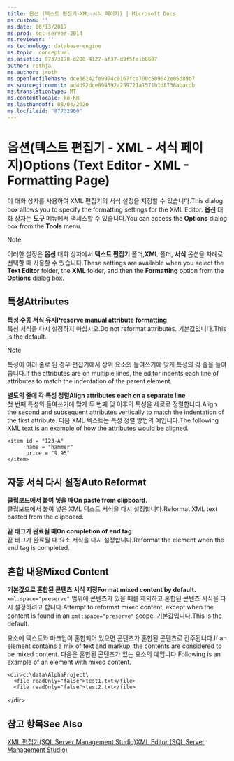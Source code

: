 ```yaml
---
title: 옵션 (텍스트 편집기-XML-서식 페이지) | Microsoft Docs
ms.custom: ''
ms.date: 06/13/2017
ms.prod: sql-server-2014
ms.reviewer: ''
ms.technology: database-engine
ms.topic: conceptual
ms.assetid: 97373178-d288-4127-af37-d9f5fe1b8607
author: rothja
ms.author: jroth
ms.openlocfilehash: dce36142fe9974c0167fca700c509642e05d89b7
ms.sourcegitcommit: ad4d92dce894592a259721a1571b1d8736abacdb
ms.translationtype: MT
ms.contentlocale: ko-KR
ms.lasthandoff: 08/04/2020
ms.locfileid: "87732900"
---
```

# <a name="options-text-editor---xml---formatting-page"></a><span data-ttu-id="7df4a-102">옵션(텍스트 편집기 - XML - 서식 페이지)</span><span class="sxs-lookup"><span data-stu-id="7df4a-102">Options (Text Editor - XML - Formatting Page)</span></span>

<span data-ttu-id="7df4a-103">이 대화 상자를 사용하여 XML 편집기의 서식 설정을 지정할 수 있습니다.</span><span class="sxs-lookup"><span data-stu-id="7df4a-103">This dialog box allows you to specify the formatting settings for the XML Editor.</span></span> <span data-ttu-id="7df4a-104">**옵션** 대화 상자는 **도구** 메뉴에서 액세스할 수 있습니다.</span><span class="sxs-lookup"><span data-stu-id="7df4a-104">You can access the **Options** dialog box from the **Tools** menu.</span></span>  
  
> [!NOTE]  
> <span data-ttu-id="7df4a-105">이러한 설정은 **옵션** 대화 상자에서 **텍스트 편집기** 폴더,**XML** 폴더, **서식** 옵션을 차례로 선택할 때 사용할 수 있습니다.</span><span class="sxs-lookup"><span data-stu-id="7df4a-105">These settings are available when you select the **Text Editor** folder, the **XML** folder, and then the **Formatting** option from the **Options** dialog box.</span></span>  
  
## <a name="attributes"></a><span data-ttu-id="7df4a-106">특성</span><span class="sxs-lookup"><span data-stu-id="7df4a-106">Attributes</span></span>  
 <span data-ttu-id="7df4a-107">**특성 수동 서식 유지**</span><span class="sxs-lookup"><span data-stu-id="7df4a-107">**Preserve manual attribute formatting**</span></span>  
 <span data-ttu-id="7df4a-108">특성 서식을 다시 설정하지 마십시오.</span><span class="sxs-lookup"><span data-stu-id="7df4a-108">Do not reformat attributes.</span></span> <span data-ttu-id="7df4a-109">기본값입니다.</span><span class="sxs-lookup"><span data-stu-id="7df4a-109">This is the default.</span></span>  
  
> [!NOTE]  
>  <span data-ttu-id="7df4a-110">특성이 여러 줄로 된 경우 편집기에서 상위 요소의 들여쓰기에 맞게 특성의 각 줄을 들여씁니다.</span><span class="sxs-lookup"><span data-stu-id="7df4a-110">If the attributes are on multiple lines, the editor indents each line of attributes to match the indentation of the parent element.</span></span>  
  
 <span data-ttu-id="7df4a-111">**별도의 줄에 각 특성 정렬**</span><span class="sxs-lookup"><span data-stu-id="7df4a-111">**Align attributes each on a separate line**</span></span>  
 <span data-ttu-id="7df4a-112">첫 번째 특성의 들여쓰기에 맞게 두 번째 및 이후의 특성을 세로로 정렬합니다.</span><span class="sxs-lookup"><span data-stu-id="7df4a-112">Align the second and subsequent attributes vertically to match the indentation of the first attribute.</span></span> <span data-ttu-id="7df4a-113">다음 XML 텍스트는 특성 정렬 방법의 예입니다.</span><span class="sxs-lookup"><span data-stu-id="7df4a-113">The following XML text is an example of how the attributes would be aligned.</span></span>  
  
```  
<item id = "123-A"  
      name = "hammer"  
      price = "9.95"  
</item>  
```  
  
## <a name="auto-reformat"></a><span data-ttu-id="7df4a-114">자동 서식 다시 설정</span><span class="sxs-lookup"><span data-stu-id="7df4a-114">Auto Reformat</span></span>  
 <span data-ttu-id="7df4a-115">**클립보드에서 붙여 넣을 때**</span><span class="sxs-lookup"><span data-stu-id="7df4a-115">**On paste from clipboard.**</span></span>  
 <span data-ttu-id="7df4a-116">클립보드에서 붙여 넣은 XML 텍스트 서식을 다시 설정합니다.</span><span class="sxs-lookup"><span data-stu-id="7df4a-116">Reformat XML text pasted from the clipboard.</span></span>  
  
 <span data-ttu-id="7df4a-117">**끝 태그가 완료될 때**</span><span class="sxs-lookup"><span data-stu-id="7df4a-117">**On completion of end tag**</span></span>  
 <span data-ttu-id="7df4a-118">끝 태그가 완료될 때 요소 서식을 다시 설정합니다.</span><span class="sxs-lookup"><span data-stu-id="7df4a-118">Reformat the element when the end tag is completed.</span></span>  
  
## <a name="mixed-content"></a><span data-ttu-id="7df4a-119">혼합 내용</span><span class="sxs-lookup"><span data-stu-id="7df4a-119">Mixed Content</span></span>  
 <span data-ttu-id="7df4a-120">**기본값으로 혼합된 콘텐츠 서식 지정**</span><span class="sxs-lookup"><span data-stu-id="7df4a-120">**Format mixed content by default.**</span></span>  
 <span data-ttu-id="7df4a-121">`xml:space="preserve"` 범위에 콘텐츠가 있을 때를 제외하고 혼합된 콘텐츠 서식을 다시 설정하려고 합니다.</span><span class="sxs-lookup"><span data-stu-id="7df4a-121">Attempt to reformat mixed content, except when the content is found in an `xml:space="preserve"` scope.</span></span> <span data-ttu-id="7df4a-122">기본값입니다.</span><span class="sxs-lookup"><span data-stu-id="7df4a-122">This is the default.</span></span>  
  
 <span data-ttu-id="7df4a-123">요소에 텍스트와 마크업이 혼합되어 있으면 콘텐츠가 혼합된 콘텐츠로 간주됩니다.</span><span class="sxs-lookup"><span data-stu-id="7df4a-123">If an element contains a mix of text and markup, the contents are considered to be mixed content.</span></span> <span data-ttu-id="7df4a-124">다음은 혼합된 콘텐츠가 있는 요소의 예입니다.</span><span class="sxs-lookup"><span data-stu-id="7df4a-124">Following is an example of an element with mixed content.</span></span>  
  
```  
<dir>c:\data\AlphaProject\  
  <file readOnly="false">test1.txt</file>  
  <file readOnly="false">test2.txt</file>  
```  
  
 \</dir>  
  
## <a name="see-also"></a><span data-ttu-id="7df4a-125">참고 항목</span><span class="sxs-lookup"><span data-stu-id="7df4a-125">See Also</span></span>  
 [<span data-ttu-id="7df4a-126">XML 편집기&#40;SQL Server Management Studio&#41;</span><span class="sxs-lookup"><span data-stu-id="7df4a-126">XML Editor &#40;SQL Server Management Studio&#41;</span></span>](../ssms/sql-server-management-studio-ssms.md)  
